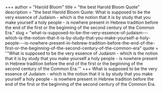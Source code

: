+++
author = "Harold Bloom"
title = "the best Harold Bloom Quote"
description = "the best Harold Bloom Quote: What is supposed to be the very essence of Judaism - which is the notion that it is by study that you make yourself a holy people - is nowhere present in Hebrew tradition before the end of the first or the beginning of the second century of the Common Era."
slug = "what-is-supposed-to-be-the-very-essence-of-judaism---which-is-the-notion-that-it-is-by-study-that-you-make-yourself-a-holy-people---is-nowhere-present-in-hebrew-tradition-before-the-end-of-the-first-or-the-beginning-of-the-second-century-of-the-common-era"
quote = '''What is supposed to be the very essence of Judaism - which is the notion that it is by study that you make yourself a holy people - is nowhere present in Hebrew tradition before the end of the first or the beginning of the second century of the Common Era.'''
+++
What is supposed to be the very essence of Judaism - which is the notion that it is by study that you make yourself a holy people - is nowhere present in Hebrew tradition before the end of the first or the beginning of the second century of the Common Era.
